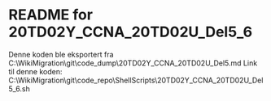 # README for 20TD02Y_CCNA_20TD02U_Del5_6
Denne koden ble eksportert fra C:\WikiMigration\git\code_dump\20TD02Y_CCNA_20TD02U_Del5.md
Link til denne koden: C:\WikiMigration\git\code_repo\ShellScripts\20TD02Y_CCNA_20TD02U_Del5_6.sh

